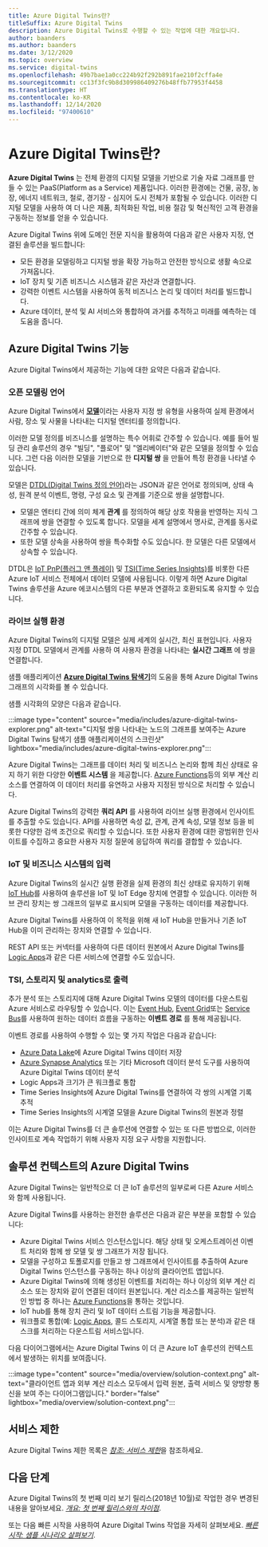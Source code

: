 ```yaml
---
title: Azure Digital Twins란?
titleSuffix: Azure Digital Twins
description: Azure Digital Twins로 수행할 수 있는 작업에 대한 개요입니다.
author: baanders
ms.author: baanders
ms.date: 3/12/2020
ms.topic: overview
ms.service: digital-twins
ms.openlocfilehash: 49b7bae1a0cc224b92f292b891fae210f2cffa4e
ms.sourcegitcommit: cc13f3fc9b8d309986409276b48ffb77953f4458
ms.translationtype: HT
ms.contentlocale: ko-KR
ms.lasthandoff: 12/14/2020
ms.locfileid: "97400610"
---
```

# <a name="what-is-azure-digital-twins"></a>Azure Digital Twins란?

**Azure Digital Twins** 는 전체 환경의 디지털 모델을 기반으로 기술 자료 그래프를 만들 수 있는 PaaS(Platform as a Service) 제품입니다. 이러한 환경에는 건물, 공장, 농장, 에너지 네트워크, 철로, 경기장 - 심지어 도시 전체가 포함될 수 있습니다. 이러한 디지털 모델을 사용하 여 더 나은 제품, 최적화된 작업, 비용 절감 및 혁신적인 고객 환경을 구동하는 정보를 얻을 수 있습니다.

Azure Digital Twins 위에 도메인 전문 지식을 활용하여 다음과 같은 사용자 지정, 연결된 솔루션을 빌드합니다:
* 모든 환경을 모델링하고 디지털 쌍을 확장 가능하고 안전한 방식으로 생활 속으로 가져옵니다.
* IoT 장치 및 기존 비즈니스 시스템과 같은 자산과 연결합니다.
* 강력한 이벤트 시스템을 사용하여 동적 비즈니스 논리 및 데이터 처리를 빌드합니다.
* Azure 데이터, 분석 및 AI 서비스와 통합하여 과거를 추적하고 미래를 예측하는 데 도움을 줍니다.

## <a name="azure-digital-twins-capabilities"></a>Azure Digital Twins 기능

Azure Digital Twins에서 제공하는 기능에 대한 요약은 다음과 같습니다.

### <a name="open-modeling-language"></a>오픈 모델링 언어

Azure Digital Twins에서 [**모델**](concepts-models.md)이라는 사용자 지정 쌍 유형을 사용하여 실제 환경에서 사람, 장소 및 사물을 나타내는 디지털 엔터티를 정의합니다. 

이러한 모델 정의를 비즈니스를 설명하는 특수 어휘로 간주할 수 있습니다. 예를 들어 빌딩 관리 솔루션의 경우 "빌딩", "플로어" 및 "엘리베이터"와 같은 모델을 정의할 수 있습니다. 그런 다음 이러한 모델을 기반으로 한 **디지털 쌍** 을 만들어 특정 환경을 나타낼 수 있습니다.

모델은 [DTDL(Digital Twins 정의 언어)](https://github.com/Azure/opendigitaltwins-dtdl/blob/master/DTDL/v2/dtdlv2.md)라는 JSON과 같은 언어로 정의되며, 상태 속성, 원격 분석 이벤트, 명령, 구성 요소 및 관계를 기준으로 쌍을 설명합니다.
* 모델은 엔터티 간에 의미 체계 **관계** 를 정의하여 해당 상호 작용을 반영하는 지식 그래프에 쌍을 연결할 수 있도록 합니다. 모델을 세계 설명에서 명사로, 관계를 동사로 간주할 수 있습니다.
* 또한 모델 상속을 사용하여 쌍을 특수화할 수도 있습니다. 한 모델은 다른 모델에서 상속할 수 있습니다.

DTDL은 [IoT PnP(플러그 앤 플레이)](../iot-pnp/overview-iot-plug-and-play.md) 및 [TSI(Time Series Insights)](../time-series-insights/overview-what-is-tsi.md)를 비롯한 다른 Azure IoT 서비스 전체에서 데이터 모델에 사용됩니다. 이렇게 하면 Azure Digital Twins 솔루션을 Azure 에코시스템의 다른 부분과 연결하고 호환되도록 유지할 수 있습니다.

### <a name="live-execution-environment"></a>라이브 실행 환경

Azure Digital Twins의 디지털 모델은 실제 세계의 실시간, 최신 표현입니다. 사용자 지정 DTDL 모델에서 관계를 사용하 여 사용자 환경을 나타내는 **실시간 그래프** 에 쌍을 연결합니다.

샘플 애플리케이션 [**Azure Digital Twins 탐색기**](/samples/azure-samples/digital-twins-explorer/digital-twins-explorer/)의 도움을 통해 Azure Digital Twins 그래프의 시각화를 볼 수 있습니다.

샘플 시각화의 모양은 다음과 같습니다.

:::image type="content" source="media/includes/azure-digital-twins-explorer.png" alt-text="디지털 쌍을 나타내는 노드의 그래프를 보여주는 Azure Digital Twins 탐색기 샘플 애플리케이션의 스크린샷" lightbox="media/includes/azure-digital-twins-explorer.png":::

Azure Digital Twins는 그래프를 데이터 처리 및 비즈니스 논리와 함께 최신 상태로 유지 하기 위한 다양한 **이벤트 시스템** 을 제공합니다. [Azure Functions](../azure-functions/functions-overview.md)등의 외부 계산 리소스를 연결하여 이 데이터 처리를 유연하고 사용자 지정된 방식으로 처리할 수 있습니다.

Azure Digital Twins의 강력한 **쿼리 API** 를 사용하여 라이브 실행 환경에서 인사이트를 추출할 수도 있습니다. API를 사용하면 속성 값, 관계, 관계 속성, 모델 정보 등을 비롯한 다양한 검색 조건으로 쿼리할 수 있습니다. 또한 사용자 환경에 대한 광범위한 인사이트를 수집하고 중요한 사용자 지정 질문에 응답하여 쿼리를 결합할 수 있습니다.

### <a name="input-from-iot-and-business-systems"></a>IoT 및 비즈니스 시스템의 입력

Azure Digital Twins의 실시간 실행 환경을 실제 환경의 최신 상태로 유지하기 위해 [IoT Hub](../iot-hub/about-iot-hub.md)를 사용하여 솔루션을 IoT 및 IoT Edge 장치에 연결할 수 있습니다. 이러한 허브 관리 장치는 쌍 그래프의 일부로 표시되며 모델을 구동하는 데이터를 제공합니다.

Azure Digital Twins를 사용하여 이 목적을 위해 새 IoT Hub을 만들거나 기존 IoT Hub을 이미 관리하는 장치와 연결할 수 있습니다.

REST API 또는 커넥터를 사용하여 다른 데이터 원본에서 Azure Digital Twins를 [Logic Apps](../logic-apps/logic-apps-overview.md)과 같은 다른 서비스에 연결할 수도 있습니다.

### <a name="output-to-tsi-storage-and-analytics"></a>TSI, 스토리지 및 analytics로 출력

추가 분석 또는 스토리지에 대해 Azure Digital Twins 모델의 데이터를 다운스트림 Azure 서비스로 라우팅할 수 있습니다. 이는 [Event Hub](../event-hubs/event-hubs-about.md), [Event Grid](../event-grid/overview.md)또는 [Service Bus](../service-bus-messaging/service-bus-messaging-overview.md)를 사용하여 원하는 데이터 흐름을 구동하는 **이벤트 경로** 를 통해 제공됩니다.

이벤트 경로를 사용하여 수행할 수 있는 몇 가지 작업은 다음과 같습니다:
* [Azure Data Lake](../storage/blobs/data-lake-storage-introduction.md)에 Azure Digital Twins 데이터 저장
* [Azure Synapse Analytics](../synapse-analytics/sql-data-warehouse/sql-data-warehouse-overview-what-is.md) 또는 기타 Microsoft 데이터 분석 도구를 사용하여 Azure Digital Twins 데이터 분석
* Logic Apps과 크기가 큰 워크플로 통합
* Time Series Insights에 Azure Digital Twins를 연결하여 각 쌍의 시계열 기록 추적
* Time Series Insights의 시계열 모델을 Azure Digital Twins의 원본과 정렬

이는 Azure Digital Twins를 더 큰 솔루션에 연결할 수 있는 또 다른 방법으로, 이러한 인사이트로 계속 작업하기 위해 사용자 지정 요구 사항을 지원합니다.

## <a name="azure-digital-twins-in-a-solution-context"></a>솔루션 컨텍스트의 Azure Digital Twins

Azure Digital Twins는 일반적으로 더 큰 IoT 솔루션의 일부로써 다른 Azure 서비스와 함께 사용됩니다. 

Azure Digital Twins를 사용하는 완전한 솔루션은 다음과 같은 부분을 포함할 수 있습니다:
* Azure Digital Twins 서비스 인스턴스입니다. 해당 상태 및 오케스트레이션 이벤트 처리와 함께 쌍 모델 및 쌍 그래프가 저장 됩니다.
* 모델을 구성하고 토폴로지를 만들고 쌍 그래프에서 인사이트를 추출하여 Azure Digital Twins 인스턴스를 구동하는 하나 이상의 클라이언트 앱입니다.
* Azure Digital Twins에 의해 생성된 이벤트를 처리하는 하나 이상의 외부 계산 리소스 또는 장치와 같이 연결된 데이터 원본입니다. 계산 리소스를 제공하는 일반적인 방법 중 하나는 [Azure Functions](../azure-functions/functions-overview.md)을 통하는 것입니다.
* IoT hub를 통해 장치 관리 및 IoT 데이터 스트림 기능을 제공합니다.
* 워크플로 통합(예: [Logic Apps](../logic-apps/logic-apps-overview.md), 콜드 스토리지, 시계열 통합 또는 분석)과 같은 태스크를 처리하는 다운스트림 서비스입니다.

다음 다이어그램에서는 Azure Digital Twins 이 더 큰 Azure IoT 솔루션의 컨텍스트에서 발생하는 위치를 보여줍니다.

:::image type="content" source="media/overview/solution-context.png" alt-text="클라이언트 앱과 외부 계산 리소스 모두에서 입력 원본, 출력 서비스 및 양방향 통신을 보여 주는 다이어그램입니다." border="false" lightbox="media/overview/solution-context.png":::

## <a name="service-limits"></a>서비스 제한

Azure Digital Twins 제한 목록은 [*참조: 서비스 제한*](reference-service-limits.md)을 참조하세요.

## <a name="next-steps"></a>다음 단계

Azure Digital Twins의 첫 번째 미리 보기 릴리스(2018년 10월)로 작업한 경우 변경된 내용을 알아보세요. [*개요: 첫 번째 릴리스와의 차이점*](overview-differences.md).

또는 다음 빠른 시작을 사용하여 Azure Digital Twins 작업을 자세히 살펴보세요. [*빠른 시작: 샘플 시나리오 살펴보기*](quickstart-adt-explorer.md).